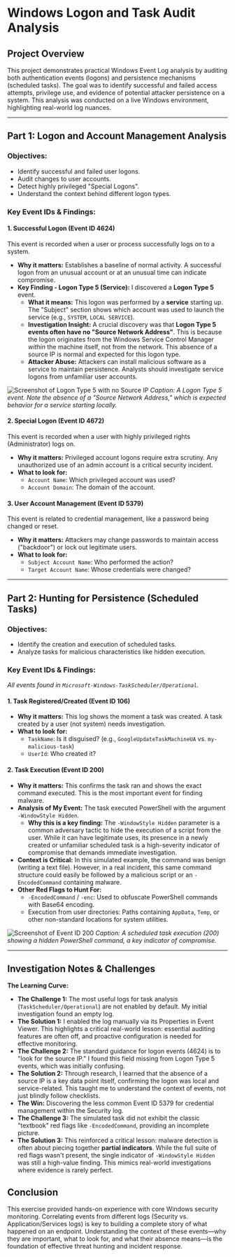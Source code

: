 # Windows Logon and Task Audit Analysis

## Project Overview
This project demonstrates practical Windows Event Log analysis by auditing both authentication events (logons) and persistence mechanisms (scheduled tasks). The goal was to identify successful and failed access attempts, privilege use, and evidence of potential attacker persistence on a system. This analysis was conducted on a live Windows environment, highlighting real-world log nuances.

---

## Part 1: Logon and Account Management Analysis

### Objectives:
- Identify successful and failed user logons.
- Audit changes to user accounts.
- Detect highly privileged "Special Logons".
- Understand the context behind different logon types.

### Key Event IDs & Findings:

#### 1. Successful Logon (Event ID 4624)
This event is recorded when a user or process successfully logs on to a system.
- **Why it matters:** Establishes a baseline of normal activity. A successful logon from an unusual account or at an unusual time can indicate compromise.
- **Key Finding - Logon Type 5 (Service):** I discovered a **Logon Type 5** event.
  - **What it means:** This logon was performed by a **service** starting up. The "Subject" section shows which account was used to launch the service (e.g., `SYSTEM`, `LOCAL SERVICE`).
  - **Investigation Insight:** A crucial discovery was that **Logon Type 5 events often have no "Source Network Address"**. This is because the logon originates from the Windows Service Control Manager *within* the machine itself, not from the network. This absence of a source IP is normal and expected for this logon type.
  - **Attacker Abuse:** Attackers can install malicious software as a service to maintain persistence. Analysts should investigate service logons from unfamiliar user accounts.

![Screenshot of Logon Type 5 with no Source IP](
https://github.com/Major241/cyber-portfolio/blob/main/logon_type_5_no_ip.png.png?raw=true)
*Caption: A Logon Type 5 event. Note the absence of a "Source Network Address," which is expected behavior for a service starting locally.*

#### 2. Special Logon (Event ID 4672)
This event is recorded when a user with highly privileged rights (Administrator) logs on.
- **Why it matters:** Privileged account logons require extra scrutiny. Any unauthorized use of an admin account is a critical security incident.
- **What to look for:**
  - `Account Name`: Which privileged account was used?
  - `Account Domain`: The domain of the account.

#### 3. User Account Management (Event ID 5379)
This event is related to credential management, like a password being changed or reset.
- **Why it matters:** Attackers may change passwords to maintain access ("backdoor") or lock out legitimate users.
- **What to look for:**
  - `Subject Account Name`: Who performed the action?
  - `Target Account Name`: Whose credentials were changed?

---

## Part 2: Hunting for Persistence (Scheduled Tasks)

### Objectives:
- Identify the creation and execution of scheduled tasks.
- Analyze tasks for malicious characteristics like hidden execution.

### Key Event IDs & Findings:
*All events found in `Microsoft-Windows-TaskScheduler/Operational`.*

#### 1. Task Registered/Created (Event ID 106)
- **Why it matters:** This log shows the moment a task was created. A task created by a user (not system) needs investigation.
- **What to look for:**
  - `TaskName`: Is it disguised? (e.g., `GoogleUpdateTaskMachineUA` vs. `my-malicious-task`)
  - `UserId`: Who created it?

#### 2. Task Execution (Event ID 200)
- **Why it matters:** This confirms the task ran and shows the exact command executed. This is the most important event for finding malware.
- **Analysis of My Event:** The task executed PowerShell with the argument `-WindowStyle Hidden`.
  - **Why this is a key finding:** The `-WindowStyle Hidden` parameter is a common adversary tactic to hide the execution of a script from the user. While it can have legitimate uses, its presence in a newly created or unfamiliar scheduled task is a high-severity indicator of compromise that demands immediate investigation.
- **Context is Critical:** In this simulated example, the command was benign (writing a text file). However, in a real incident, this same command structure could easily be followed by a malicious script or an `-EncodedCommand` containing malware.
- **Other Red Flags to Hunt For:**
  - `-EncodedCommand` / `-enc`: Used to obfuscate PowerShell commands with Base64 encoding.
  - Execution from user directories: Paths containing `AppData`, `Temp`, or other non-standard locations for system utilities.

![Screenshot of Event ID 200](https://github.com/Major241/cyber-portfolio/blob/main/event_id_200_execution.png.png?raw=true)
*Caption: A scheduled task execution (200) showing a hidden PowerShell command, a key indicator of compromise.*

---

## Investigation Notes & Challenges

**The Learning Curve:**
- **The Challenge 1:** The most useful logs for task analysis (`TaskScheduler/Operational`) are not enabled by default. My initial investigation found an empty log.
- **The Solution 1:** I enabled the log manually via its Properties in Event Viewer. This highlights a critical real-world lesson: essential auditing features are often off, and proactive configuration is needed for effective monitoring.
- **The Challenge 2:** The standard guidance for logon events (4624) is to "look for the source IP." I found this field missing from Logon Type 5 events, which was initially confusing.
- **The Solution 2:** Through research, I learned that the absence of a source IP is a key data point itself, confirming the logon was local and service-related. This taught me to understand the context of events, not just blindly follow checklists.
- **The Win:** Discovering the less common Event ID 5379 for credential management within the Security log.
- **The Challenge 3:** The simulated task did not exhibit the classic "textbook" red flags like `-EncodedCommand`, providing an incomplete picture.
- **The Solution 3:** This reinforced a critical lesson: malware detection is often about piecing together **partial indicators**. While the full suite of red flags wasn't present, the single indicator of `-WindowStyle Hidden` was still a high-value finding. This mimics real-world investigations where evidence is rarely perfect.

## Conclusion
This exercise provided hands-on experience with core Windows security monitoring. Correlating events from different logs (Security vs. Application/Services logs) is key to building a complete story of what happened on an endpoint. Understanding the context of these events—why they are important, what to look for, and what their absence means—is the foundation of effective threat hunting and incident response.
